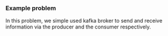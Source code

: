 ### Example problem

In this problem, we simple used kafka broker to send and receive information via the producer and the consumer respectively.